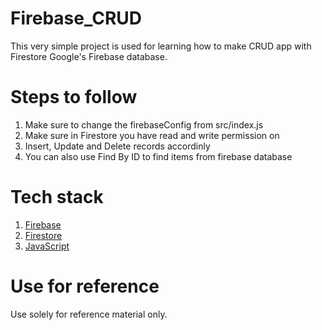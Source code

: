 # Firebase_CRUD

This very simple project is used for learning how to make CRUD app with Firestore Google's Firebase database.

# Steps to follow

1. Make sure to change the firebaseConfig from src/index.js
2. Make sure in Firestore you have read and write permission on
3. Insert, Update and Delete records accordinly
4. You can also use Find By ID to find items from firebase database

# Tech stack

1.  [Firebase](https://firebase.google.com/)
2.  [Firestore](https://firebase.google.com/docs/firestore)
3.  [JavaScript](https://developer.mozilla.org/en-US/docs/Web/JavaScript)

# Use for reference

Use solely for reference material only.
